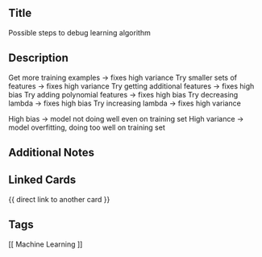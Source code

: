 <id>

## Title
Possible steps to debug learning algorithm

## Description
Get more training examples            -> fixes high variance
Try smaller sets of features          -> fixes high variance
Try getting additional features       -> fixes high bias
Try adding polynomial features        -> fixes high bias
Try decreasing lambda                 -> fixes high bias
Try increasing lambda                 -> fixes high variance

High bias -> model not doing well even on training set
High variance -> model overfitting, doing too well on training set

## Additional Notes


## Linked Cards
{{ direct link to another card }}

## Tags
[[ Machine Learning ]] 
